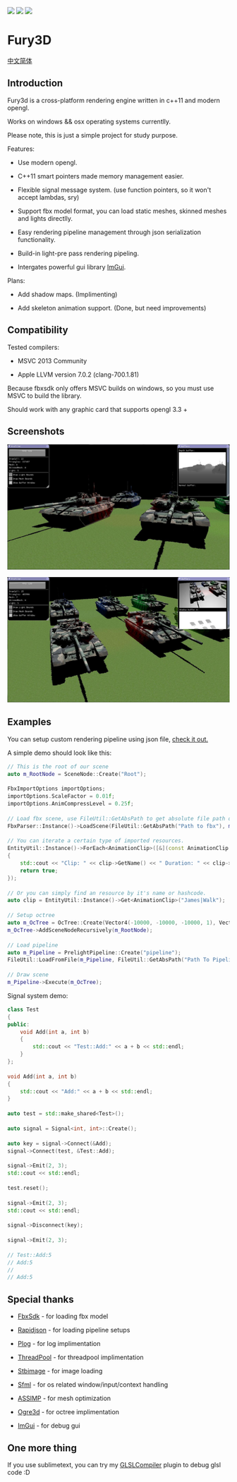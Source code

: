 ![](https://img.shields.io/badge/dev-v0.2.1-green.svg) ![](https://img.shields.io/badge/build-passing-green.svg) ![](https://img.shields.io/badge/license-MIT-blue.svg)

# Fury3D

[中文简体](README.ZH-CN.md)

## Introduction

Fury3d is a cross-platform rendering engine written in c++11 and modern opengl.

Works on windows && osx operating systems currentlly.

Please note, this is just a simple project for study purpose.

Features: 

* Use modern opengl.

* C++11 smart pointers made memory management easier.

* Flexible signal message system. (use function pointers, so it won't accept lambdas, sry)

* Support fbx model format, you can load static meshes, skinned meshes and lights directlly.

* Easy rendering pipeline management through json serialization functionality.

* Build-in light-pre pass rendering pipeling.

* Intergates powerful gui library [ImGui](https://github.com/ocornut/imgui).

Plans:

* Add shadow maps. (Implimenting)

* Add skeleton animation support. (Done, but need improvements)

## Compatibility

Tested compilers: 

* MSVC 2013 Community

* Apple LLVM version 7.0.2 (clang-700.1.81)

Because fbxsdk only offers MSVC builds on windows, so you must use MSVC to build the library.

Should work with any graphic card that supports opengl 3.3 +

## Screenshots

![Tank0](screenshots/tank_0.jpg)

![Tank1](screenshots/tank_1.jpg)

## Examples

You can setup custom rendering pipeline using json file, [check it out.](https://github.com/sindney/fury3d/blob/master/examples/bin/Resource/Pipeline/DefferedLighting.json)

A simple demo should look like this: 

~~~~~~~~~~cpp
// This is the root of our scene
auto m_RootNode = SceneNode::Create("Root");

FbxImportOptions importOptions;
importOptions.ScaleFactor = 0.01f;
importOptions.AnimCompressLevel = 0.25f;

// Load fbx scene, use FileUtil::GetAbsPath to get absolute file path on osx.
FbxParser::Instance()->LoadScene(FileUtil::GetAbsPath("Path to fbx"), m_RootNode, importOptions);

// You can iterate a certain type of imported resources.
EntityUtil::Instance()->ForEach<AnimationClip>([&](const AnimationClip::Ptr &clip) -> bool
{
	std::cout << "Clip: " << clip->GetName() << " Duration: " << clip->GetDuration() << std::endl;
	return true;
});

// Or you can simply find an resource by it's name or hashcode.
auto clip = EntityUtil::Instance()->Get<AnimationClip>("James|Walk");

// Setup octree
auto m_OcTree = OcTree::Create(Vector4(-10000, -10000, -10000, 1), Vector4(10000, 10000, 10000, 1), 2);
m_OcTree->AddSceneNodeRecursively(m_RootNode);

// Load pipeline
auto m_Pipeline = PrelightPipeline::Create("pipeline");
FileUtil::LoadFromFile(m_Pipeline, FileUtil::GetAbsPath("Path To Pipeline.json"));

// Draw scene
m_Pipeline->Execute(m_OcTree);
~~~~~~~~~~

Signal system demo: 

~~~~~~~~~~cpp
class Test
{
public:
	void Add(int a, int b)
	{
		std::cout << "Test::Add:" << a + b << std::endl;
	}
};

void Add(int a, int b)
{
	std::cout << "Add:" << a + b << std::endl;
}

auto test = std::make_shared<Test>();

auto signal = Signal<int, int>::Create();

auto key = signal->Connect(&Add);
signal->Connect(test, &Test::Add);

signal->Emit(2, 3);
std::cout << std::endl;

test.reset();

signal->Emit(2, 3);
std::cout << std::endl;

signal->Disconnect(key);

signal->Emit(2, 3);

// Test::Add:5
// Add:5
// 
// Add:5
~~~~~~~~~~

## Special thanks

* [FbxSdk](http://www.autodesk.com/products/fbx/overview) - for loading fbx model

* [Rapidjson](https://github.com/miloyip/rapidjson) - for loading pipeline setups

* [Plog](https://github.com/SergiusTheBest/plog) - for log implimentation

* [ThreadPool](https://github.com/progschj/ThreadPool) - for threadpool implimentation

* [Stbimage](https://github.com/nothings/stb) - for image loading

* [Sfml](http://www.sfml-dev.org) - for os related window/input/context handling

* [ASSIMP](https://github.com/assimp/assimp) - for mesh optimization

* [Ogre3d](http://www.ogre3d.org) - for octree implimentation

* [ImGui](https://github.com/ocornut/imgui) - for debug gui

## One more thing

If you use sublimetext, you can try my [GLSLCompiler](https://github.com/sindney/GLSLCompiler) plugin to debug glsl code :D

